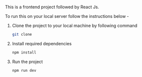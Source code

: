 This is a frontend project followed by React Js.

To run this on your local server follow the instructions below - 

1. Clone the project to your local machine by following command

   ```bash
   git clone
   ```
2. Install required dependencies
   ```bash
   npm install
   ```
3. Run the project
   ```bash
   npm run dev
   ```
